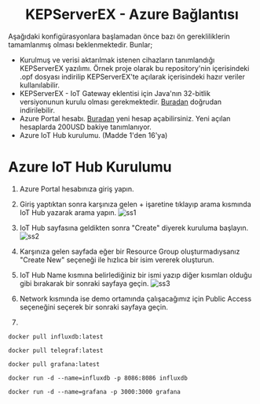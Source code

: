 <h1 align="center">KEPServerEX - Azure Bağlantısı</h1>

Aşağıdaki konfigürasyonlara başlamadan önce bazı ön gerekliliklerin tamamlanmış olması beklenmektedir. Bunlar;

* Kurulmuş ve verisi aktarılmak istenen cihazların tanımlandığı KEPServerEX yazılımı. Örnek proje olarak bu repository'nin içerisindeki .opf dosyası indirilip KEPServerEX'te açılarak içerisindeki hazır veriler kullanılabilir. 
* KEPServerEX - IoT Gateway eklentisi için Java'nın 32-bitlik versiyonunun kurulu olması gerekmektedir. [Buradan](https://javadl.oracle.com/webapps/download/AutoDL?BundleId=246806_424b9da4b48848379167015dcc250d8d) doğrudan indirilebilir.
* Azure Portal hesabı. [Buradan](https://azure.microsoft.com/tr-tr/get-started/azure-portal/) yeni hesap açabilirsiniz. Yeni açılan hesaplarda 200USD bakiye tanımlanıyor.
* Azure IoT Hub kurulumu. (Madde 1'den 16'ya)

# Azure IoT Hub Kurulumu

1) Azure Portal hesabınıza giriş yapın.
2) Giriş yaptıktan sonra karşınıza gelen + işaretine tıklayıp arama kısmında IoT Hub yazarak arama yapın.
![ss1](https://user-images.githubusercontent.com/76865995/192784263-e8e4205b-6c87-4d1b-8b33-ef3bc13d837f.png)
3) IoT Hub sayfasına geldikten sonra "Create" diyerek kuruluma başlayın.
![ss2](https://user-images.githubusercontent.com/76865995/192785275-f9441974-a55f-4264-93b1-9baa53354072.png)
4) Karşınıza gelen sayfada eğer bir Resource Group oluşturmadıysanız "Create New" seçeneği ile hızlıca bir isim vererek oluşturun.
5) IoT Hub Name kısmına belirlediğiniz bir ismi yazıp diğer kısımları olduğu gibi bırakarak bir sonraki sayfaya geçin.
![ss3](https://user-images.githubusercontent.com/76865995/192785616-01f88fed-144b-4c22-9c5b-99020accf7c8.png)
6) Network kısmında ise demo ortamında çalışacağımız için Public Access seçeneğini seçerek bir sonraki sayfaya geçin. 

7)  


```
docker pull influxdb:latest
```

```
docker pull telegraf:latest
```

```
docker pull grafana:latest
```

```
docker run -d --name=influxdb -p 8086:8086 influxdb
```

```
docker run -d --name=grafana -p 3000:3000 grafana
```
